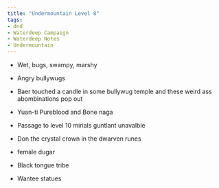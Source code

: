```yaml
---
title: "Undermountain Level 8"
tags: 
- dnd
- Waterdeep Campaign
- Waterdeep Notes
- Undermountain
---
```


- Wet, bugs, swampy, marshy

- Angry bullywugs

- Baer touched a candle in some bullywug temple and these weird ass abombinations pop out

- Yuan-ti Pureblood and Bone naga

- Passage to level 10 mirials guntlant unavalble

- Don the crystal crown in the dwarven runes

- female dugar

- Black tongue tribe

- Wantee statues
